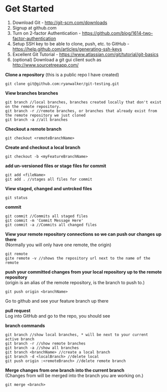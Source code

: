 Get Started
===========

1. Download Git - http://git-scm.com/downloads
2. Signup at github.com
3. Turn on 2-factor Authentication - https://github.com/blog/1614-two-factor-authentication
4. Setup SSH key to be able to clone, push, etc. to GitHub - https://help.github.com/articles/generating-ssh-keys 
5. Excellent Git Tutorial - https://www.atlassian.com/git/tutorial/git-basics
6. (optional) Download a git gui client such as http://www.sourcetreeapp.com/ 

**Clone a repository** (this is a public repo I have created)

```
git clone git@github.com:ryanwalker/git-testing.git
```

**View branches branches**

```
git branch //local branches, branches created locally that don't exist on the remote repository.
git branch -r //remote branches, or branches that already exist from the remote repository we just cloned
git branch -a //all branches
```

**Checkout a remote branch**

```
git checkout <remoteBranchName>
```

**Create and checkout a local branch**

```
git checkout -b <myFeatureBranchName>
```

**add un-versioned files or stage files for commit**

```
git add <fileName>
git add . //stages all files for commit
```

**View staged, changed and untrcked files**

```
git status
```

**commit**

```
git commit //Commits all staged files
git commit -m 'Commit Message Here'
git commit -a //Commits all changed files
```

**View your remote repository connections so we can push our changes up there**  
(Normally you will only have one remote, the origin)

```
git remote
gite remote -v //shows the repository url next to the name of the remote
```

**push your committed changes from your local repository up to the remote repository**  
(origin is an alias of the remote repository, <branchName> is the branch to push to.)

```
git push origin <branchName>
```

Go to github and see your feature branch up there
 
**pull request**  
Log into GitHub and go to the repo, you should see


**branch commands**

```
git branch //show local branches, * will be next to your current active branch
git branch -r //show remote branches
git branch -a //show all branches
git branch <branchName> //create a local branch
git branch -d <localBranch> //delete local
git push origin :<remoteBranch> //delete remote branch
```

**Merge changes from one branch into the current branch**  
(Changes from <branch> will be merged into the branch you are working on.)

```
git merge <branch>
```
